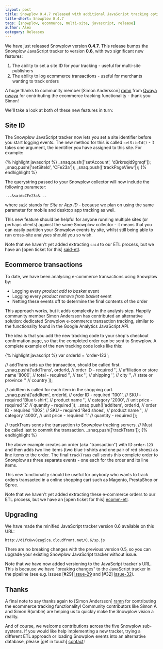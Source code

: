 ```yaml
---
layout: post
title: Snowplow 0.4.7 released with additional JavaScript tracking options
title-short: Snowplow 0.4.7
tags: [snowplow, ecommerce, multi-site, javascript, release]
author: Alex
category: Releases
---
```


We have just released Snowplow version **0.4.7**. This release bumps the Snowplow JavaScript tracker to version **0.6**, with two significant new features:

1. The ability to set a site ID for your tracking - useful for multi-site publishers
2. The ability to log ecommerce transactions - useful for merchants wanting to track orders

A huge thanks to community member [Simon Andersson] [ramn] from [Qwaya] [qwaya] for contributing the ecommerce tracking functionality - thank you Simon!

We'll take a look at both of these new features in turn:

## Site ID

The Snowplow JavaScript tracker now lets you set a site identifier before you start logging events. The new method for this is called `setSiteId()` - it takes one argument, the identifier you have assigned to this site. For example:

{% highlight javascript %}
_snaq.push(['setAccount', 'd3rkrsqld9gmqf']);
_snaq.push(['setSiteId', 'CFe23a']);
_snaq.push(['trackPageView']);
{% endhighlight %}

The querystring passed to your Snowplow collector will now include the following parameter:

    ...&said=CFe23a&...

where `said` stands for _Site or App ID_ - because we plan on using the same parameter for mobile and desktop app tracking as well.
<!--more-->

This new feature should be helpful for anyone running multiple sites (or perhaps clients) against the same Snowplow collector - it means that you can easily partition your Snowplow events by site, whilst still being able to run cross-site analyses should you so wish.

Note that we haven't yet added extracting `said` to our ETL process, but we have an [open ticket for this] [said-etl].

## Ecommerce transactions

To date, we have been analysing e-commerce transactions using Snowplow by:

* Logging every _product add to basket_ event
* Logging every _product remove from basket_ event
* Netting these events off to determine the final contents of the order

This approach works, but it adds complexity in the analysis step. Happily community member Simon Andersson has contributed an alternative solution: dedicated Snowplow e-commerce transaction tracking, similar to the functionality found in the Google Analytics JavaScript API.

The idea is that you add the new tracking code to your shop's checkout confirmation page, so that the completed order can be sent to Snowplow. A complete example of the new tracking code looks like this:

{% highlight javascript %}
var orderId = 'order-123';

// addTrans sets up the transaction, should be called first.
_snaq.push(['addTrans',
  orderId,                // order ID - required
  '',                     // affiliation or store name
  '8000',                 // total - required
  '',                     // tax
  '',                     // shipping
  '',                     // city
  '',                     // state or province
  ''                      // country
  ]);

// addItem is called for each item in the shopping cart.
_snaq.push(['addItem',
  orderId,                // order ID - required
  '1001',                 // SKU - required
  'Blue t-shirt',         // product name
  '',                     // category
  '2000',                 // unit price - required
  '2'                     // quantity - required
  ]);
_snaq.push(['addItem',
  orderId,                // order ID - required
  '1002',                 // SKU - required
  'Red shoes',            // product name
  '',                     // category
  '4000',                 // unit price - required
  '1'                     // quantity - required
  ]);

// trackTrans sends the transaction to Snowplow tracking servers.
// Must be called last to commit the transaction.
_snaq.push(['trackTrans']);
{% endhighlight %}

The above example creates an order (aka "transaction") with ID `order-123` and then adds two line items (two blue t-shirts and one pair of red shoes) as line items to the order. The final `trackTrans` call sends this complete order to Snowplow as three separate events - one each for the order and its line items.

This new functionality should be useful for anybody who wants to track orders transacted in a online shopping cart such as Magento, PrestaShop or Spree.

Note that we haven't yet added extracting these e-commerce orders to our ETL process, but we have an [open ticket for this] [ecomm-etl].

## Upgrading

We have made the minified JavaScript tracker version 0.6 available on this URL:

    http://d1fc8wv8zag5ca.cloudfront.net/0.6/sp.js

There are no breaking changes with the previous version 0.5, so you can upgrade your existing Snowplow JavaScript tracker without issue.

Note that we have now added versioning to the JavaScript tracker's URL. This is because we have "breaking changes" to the JavaScript tracker in the pipeline (see e.g. issues [#29] [issue-29] and [#32] [issue-32]).

## Thanks

A final note to say thanks again to [Simon Andersson] [ramn] for contributing the ecommerce tracking functionality! Community contributors like Simon A and Simon R(umble) are helping us to quickly make the Snowplow vision a reality.

And of course, we welcome contributions across the five Snowplow sub-systems. If you would like help implementing a new tracker, trying a different ETL approach or loading Snowplow events into an alternative database, please [get in touch] [contact]!

[ramn]: https://github.com/ramn
[qwaya]: http://www.qwaya.com
[said-etl]: https://github.com/snowplow/snowplow/issues/33
[ecomm-etl]: https://github.com/snowplow/snowplow/issues/34
[issue-29]: https://github.com/snowplow/snowplow/issues/29
[issue-32]: https://github.com/snowplow/snowplow/issues/32
[contact]: mailto:contribute@snowplowanalytics.com
